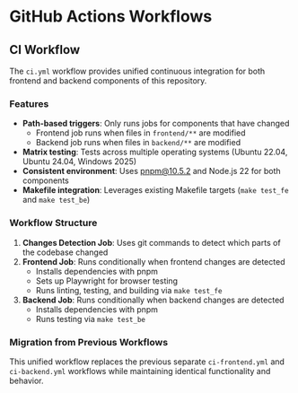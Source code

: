 # GitHub Actions Workflows

## CI Workflow

The `ci.yml` workflow provides unified continuous integration for both frontend and backend components of this repository.

### Features

- **Path-based triggers**: Only runs jobs for components that have changed
  - Frontend job runs when files in `frontend/**` are modified
  - Backend job runs when files in `backend/**` are modified
- **Matrix testing**: Tests across multiple operating systems (Ubuntu 22.04, Ubuntu 24.04, Windows 2025)
- **Consistent environment**: Uses pnpm@10.5.2 and Node.js 22 for both components
- **Makefile integration**: Leverages existing Makefile targets (`make test_fe` and `make test_be`)

### Workflow Structure

1. **Changes Detection Job**: Uses git commands to detect which parts of the codebase changed
2. **Frontend Job**: Runs conditionally when frontend changes are detected
   - Installs dependencies with pnpm
   - Sets up Playwright for browser testing
   - Runs linting, testing, and building via `make test_fe`
3. **Backend Job**: Runs conditionally when backend changes are detected
   - Installs dependencies with pnpm
   - Runs testing via `make test_be`

### Migration from Previous Workflows

This unified workflow replaces the previous separate `ci-frontend.yml` and `ci-backend.yml` workflows while maintaining identical functionality and behavior.